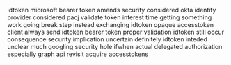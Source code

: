idtoken microsoft bearer token amends security considered okta identity provider considered pacj validate token interest time getting something work going break step instead exchanging idtoken opaque accesstoken client always send idtoken bearer token proper validation idtoken still occur consequence security implication uncertain definitely idtoken inteded unclear much googling security hole ifwhen actual delegated authorization especially graph api revisit acquire accesstokens